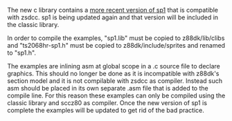 The new c library contains a [more recent version of sp1](https://github.com/z88dk/z88dk/tree/master/libsrc/EXAMPLES/zx/demo_sp1) that is compatible with zsdcc.  sp1 is being updated again and that version will be included in the classic library.

In order to compile the examples, "sp1.lib" must be copied to z88dk/lib/clibs and "ts2068hr-sp1.h" must be copied to z88dk/include/sprites and renamed to "sp1.h".

The examples are inlining asm at global scope in a .c source file to declare graphics.  This should no longer be done as it is incompatible with z88dk's section model and it is not compilable with zsdcc as compiler.  Instead such asm should be placed in its own separate .asm file that is added to the compile line.  For this reason these examples can only be compiled using the classic library and sccz80 as compiler.  Once the new version of sp1 is complete the examples will be updated to get rid of the bad practice.
